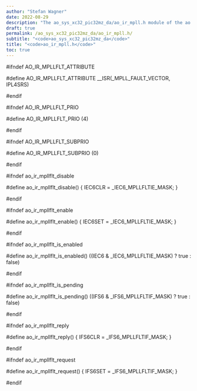 ```yaml
---
author: "Stefan Wagner"
date: 2022-08-29
description: "The ao_sys_xc32_pic32mz_da/ao_ir_mpll.h module of the ao real-time operating system."
draft: true
permalink: /ao_sys_xc32_pic32mz_da/ao_ir_mpll.h/ 
subtitle: "<code>ao_sys_xc32_pic32mz_da</code>"
title: "<code>ao_ir_mpll.h</code>"
toc: true
---
```


#ifndef AO_IR_MPLLFLT_ATTRIBUTE

#define AO_IR_MPLLFLT_ATTRIBUTE     __ISR(_MPLL_FAULT_VECTOR, IPL4SRS)

#endif

#ifndef AO_IR_MPLLFLT_PRIO

#define AO_IR_MPLLFLT_PRIO          (4)

#endif

#ifndef AO_IR_MPLLFLT_SUBPRIO

#define AO_IR_MPLLFLT_SUBPRIO       (0)

#endif

#ifndef ao_ir_mpllflt_disable

#define ao_ir_mpllflt_disable()     { IEC6CLR = _IEC6_MPLLFLTIE_MASK; }

#endif

#ifndef ao_ir_mpllflt_enable

#define ao_ir_mpllflt_enable()      { IEC6SET = _IEC6_MPLLFLTIE_MASK; }

#endif

#ifndef ao_ir_mpllflt_is_enabled

#define ao_ir_mpllflt_is_enabled()  ((IEC6 & _IEC6_MPLLFLTIE_MASK) ? true : false)

#endif

#ifndef ao_ir_mpllflt_is_pending

#define ao_ir_mpllflt_is_pending()  ((IFS6 & _IFS6_MPLLFLTIF_MASK) ? true : false)

#endif

#ifndef ao_ir_mpllflt_reply

#define ao_ir_mpllflt_reply()       { IFS6CLR = _IFS6_MPLLFLTIF_MASK; }

#endif

#ifndef ao_ir_mpllflt_request

#define ao_ir_mpllflt_request()     { IFS6SET = _IFS6_MPLLFLTIF_MASK; }

#endif

